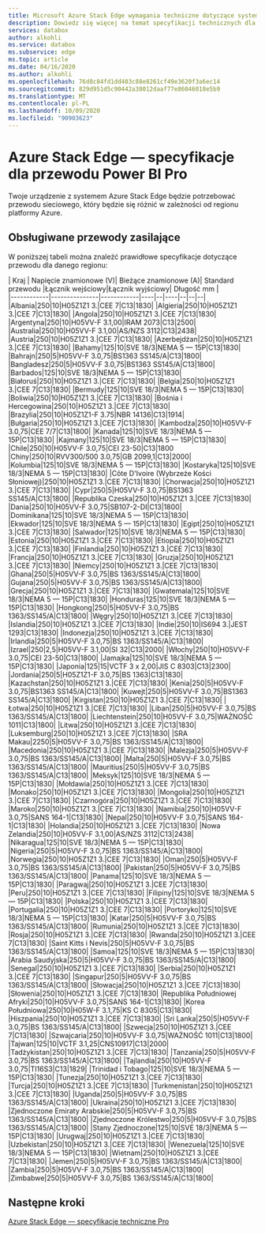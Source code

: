 ```yaml
---
title: Microsoft Azure Stack Edge wymagania techniczne dotyczące systemu Power BI w oparciu o lokalizację | Microsoft Docs
description: Dowiedz się więcej na temat specyfikacji technicznych dla Azure Stack brzegowych pakietu Pro.
services: databox
author: alkohli
ms.service: databox
ms.subservice: edge
ms.topic: article
ms.date: 04/16/2020
ms.author: alkohli
ms.openlocfilehash: 76d8c84fd1dd403c88e8261cf49e3620f3a6ec14
ms.sourcegitcommit: 829d951d5c90442a38012daaf77e86046018e5b9
ms.translationtype: MT
ms.contentlocale: pl-PL
ms.lasthandoff: 10/09/2020
ms.locfileid: "90903623"
---
```

# <a name="azure-stack-edge-pro-power-cord-specifications"></a>Azure Stack Edge — specyfikacje dla przewodu Power BI Pro

Twoje urządzenie z systemem Azure Stack Edge będzie potrzebować przewodu sieciowego, który będzie się różnić w zależności od regionu platformy Azure.

## <a name="supported-power-cords"></a>Obsługiwane przewody zasilające

W poniższej tabeli można znaleźć prawidłowe specyfikacje dotyczące przewodu dla danego regionu:

| Kraj    | Napięcie znamionowe (V)| Bieżące znamionowe (A)| Standard przewodu |Łącznik wejściowy|Łącznik wyjściowy| Długość mm |  
|------------|---------------|------------|----|--|----|--|--|--|
|Albania|250|10|H05Z1Z1 3.|CEE 7|C13|1830|
|Algieria|250|10|H05Z1Z1 3.|CEE 7|C13|1830|
|Angola|250|10|H05Z1Z1 3.|CEE 7|C13|1830|
|Argentyna|250|10|H05VV-F 3.1,00|IRAM 2073|C13|2500|
|Australia|250|10|H05VV-F 3.1,00|AS/NZS 3112|C13|2438|
|Austria|250|10|H05Z1Z1 3.|CEE 7|C13|1830|
|Azerbejdżan|250|10|H05Z1Z1 3.|CEE 7|C13|1830|
|Bahamy|125|10|SVE 18/3|NEMA 5 — 15P|C13|1830|
|Bahrajn|250|5|H05VV-F 3.0,75|BS1363 SS145/A|C13|1800|
|Bangladesz|250|5|H05VV-F 3.0,75|BS1363 SS145/A|C13|1800|
|Barbados|125|10|SVE 18/3|NEMA 5 — 15P|C13|1830|
|Białoruś|250|10|H05Z1Z1 3.|CEE 7|C13|1830|
|Belgia|250|10|H05Z1Z1 3.|CEE 7|C13|1830|
|Bermudy|125|10|SVE 18/3|NEMA 5 — 15P|C13|1830|
|Boliwia|250|10|H05Z1Z1 3.|CEE 7|C13|1830|
|Bośnia i Hercegowina|250|10|H05Z1Z1 3.|CEE 7|C13|1830|
|Brazylia|250|10|H05Z1Z1-F 3.75|NBR 14136|C13|1914|
|Bułgaria|250|10|H05Z1Z1 3.|CEE 7|C13|1830|
|Kambodża|250|10|H05VV-F 3.0,75|CEE 7/7|C13|1800|
|Kanada|125|10|SVE 18/3|NEMA 5 — 15P|C13|1830|
|Kajmany|125|10|SVE 18/3|NEMA 5 — 15P|C13|1830|
|Chile|250|10|H05VV-F 3.0,75|CEI 23-50|C13|1800
|Chiny|250|10|RVV300/500 3.0,75|GB 2099,1|C13|2000|
|Kolumbia|125|10|SVE 18/3|NEMA 5 — 15P|C13|1830|
|Kostaryka|125|10|SVE 18/3|NEMA 5 — 15P|C13|1830|
|Côte D'Ivoire (Wybrzeże Kości Słoniowej)|250|10|H05Z1Z1 3.|CEE 7|C13|1830|
|Chorwacja|250|10|H05Z1Z1 3.|CEE 7|C13|1830|
|Cypr|250|5|H05VV-F 3.0,75|BS1363 SS145/A|C13|1800|
|Republika Czeska|250|10|H05Z1Z1 3.|CEE 7|C13|1830|
|Dania|250|10|H05VV-F 3.0,75|SB107-2-DI|C13|1800|
|Dominikana|125|10|SVE 18/3|NEMA 5 — 15P|C13|1830|
|Ekwador|125|10|SVE 18/3|NEMA 5 — 15P|C13|1830|
|Egipt|250|10|H05Z1Z1 3.|CEE 7|C13|1830|
|Salwador|125|10|SVE 18/3|NEMA 5 — 15P|C13|1830|
|Estonia|250|10|H05Z1Z1 3.|CEE 7|C13|1830|
|Etiopia|250|10|H05Z1Z1 3.|CEE 7|C13|1830|
|Finlandia|250|10|H05Z1Z1 3.|CEE 7|C13|1830|
|Francja|250|10|H05Z1Z1 3.|CEE 7|C13|1830|
|Gruzja|250|10|H05Z1Z1 3.|CEE 7|C13|1830|
|Niemcy|250|10|H05Z1Z1 3.|CEE 7|C13|1830|
|Ghana|250|5|H05VV-F 3.0,75|BS 1363/SS145/A|C13|1800|
|Gujana|250|5|H05VV-F 3.0,75|BS 1363/SS145/A|C13|1800|
|Grecja|250|10|H05Z1Z1 3.|CEE 7|C13|1830|
|Gwatemala|125|10|SVE 18/3|NEMA 5 — 15P|C13|1830|
|Honduras|125|10|SVE 18/3|NEMA 5 — 15P|C13|1830|
|Hongkong|250|5|H05VV-F 3.0,75|BS 1363/SS145/A|C13|1800|
|Węgry|250|10|H05Z1Z1 3.|CEE 7|C13|1830|
|Islandia|250|10|H05Z1Z1 3.|CEE 7|C13|1830|
|Indie|250|10|IS694 3.|JEST 1293|C13|1830|
|Indonezja|250|10|H05Z1Z1 3.|CEE 7|C13|1830|
|Irlandia|250|5|H05VV-F 3.0,75|BS 1363/SS145/A|C13|1800|
|Izrael|250|2,5|H05VV-F 3.1,00|SI 32|C13|2000|
|Włochy|250|10|H05VV-F 3.0,75|CEI 23-50|C13|1800|
|Jamajka|125|10|SVE 18/3|NEMA 5 — 15P|C13|1830|
|Japonia|125|15|VCTF 3 x 2,00|JIS C 8303|C13|2300|
|Jordania|250|5|H05Z1Z1-F 3.0,75|BS 1363|C13|1830|
|Kazachstan|250|10|H05Z1Z1 3.|CEE 7|C13|1830|
|Kenia|250|5|H05VV-F 3.0,75|BS1363 SS145/A|C13|1800|
|Kuwejt|250|5|H05VV-F 3.0,75|BS1363 SS145/A|C13|1800|
|Kirgistan|250|10|H05Z1Z1 3.|CEE 7|C13|1830|
|Łotwa|250|10|H05Z1Z1 3.|CEE 7|C13|1830|
|Liban|250|5|H05VV-F 3.0,75|BS 1363/SS145/A|C13|1800|
|Liechtenstein|250|10|H05VV-F 3.0,75|WAŻNOŚĆ 1011|C13|1800|
|Litwa|250|10|H05Z1Z1 3.|CEE 7|C13|1830|
|Luksemburg|250|10|H05Z1Z1 3.|CEE 7|C13|1830|
|SRA Makau|2250|5|H05VV-F 3.0,75|BS 1363/SS145/A|C13|1800|
|Macedonia|250|10|H05Z1Z1 3.|CEE 7|C13|1830|
|Malezja|250|5|H05VV-F 3.0,75|BS 1363/SS145/A|C13|1800|
|Malta|250|5|H05VV-F 3.0,75|BS 1363/SS145/A|C13|1800|
|Mauritius|250|5|H05VV-F 3.0,75|BS 1363/SS145/A|C13|1800|
|Meksyk|125|10|SVE 18/3|NEMA 5 — 15P|C13|1830|
|Mołdawia|250|10|H05Z1Z1 3.|CEE 7|C13|1830|
|Monako|250|10|H05Z1Z1 3.|CEE 7|C13|1830|
|Mongolia|250|10|H05Z1Z1 3.|CEE 7|C13|1830|
|Czarnogóra|250|10|H05Z1Z1 3.|CEE 7|C13|1830|
|Maroko|250|10|H05Z1Z1 3.|CEE 7|C13|1830|
|Namibia|250|10|H05VV-F 3.0,75|SANS 164-1|C13|1830|
|Nepal|250|10|H05VV-F 3.0,75|SANS 164-1|C13|1830|
|Holandia|250|10|H05Z1Z1 3.|CEE 7|C13|1830|
|Nowa Zelandia|250|10|H05VV-F 3.1,00|AS/NZS 3112|C13|2438|
|Nikaragua|125|10|SVE 18/3|NEMA 5 — 15P|C13|1830|
|Nigeria|250|5|H05VV-F 3.0,75|BS 1363/SS145/A|C13|1800|
|Norwegia|250|10|H05Z1Z1 3.|CEE 7|C13|1830|
|Oman|250|5|H05VV-F 3.0,75|BS 1363/SS145/A|C13|1800|
|Pakistan|250|5|H05VV-F 3.0,75|BS 1363/SS145/A|C13|1800|
|Panama|125|10|SVE 18/3|NEMA 5 — 15P|C13|1830|
|Paragwaj|250|10|H05Z1Z1 3.|CEE 7|C13|1830|
|Peru|250|10|H05Z1Z1 3.|CEE 7|C13|1830|
|Filipiny|125|10|SVE 18/3|NEMA 5 — 15P|C13|1830|
|Polska|250|10|H05Z1Z1 3.|CEE 7|C13|1830|
|Portugalia|250|10|H05Z1Z1 3.|CEE 7|C13|1830|
|Portoryko|125|10|SVE 18/3|NEMA 5 — 15P|C13|1830|
|Katar|250|5|H05VV-F 3.0,75|BS 1363/SS145/A|C13|1800|
|Rumunia|250|10|H05Z1Z1 3.|CEE 7|C13|1830|
|Rosja|250|10|H05Z1Z1 3.|CEE 7|C13|1830|
|Rwanda|250|10|H05Z1Z1 3.|CEE 7|C13|1830|
|Saint Kitts i Nevis|250|5|H05VV-F 3.0,75|BS 1363/SS145/A|C13|1800|
|Samoa|125|10|SVE 18/3|NEMA 5 — 15P|C13|1830|
|Arabia Saudyjska|250|5|H05VV-F 3.0,75|BS 1363/SS145/A|C13|1800|
|Senegal|250|10|H05Z1Z1 3.|CEE 7|C13|1830|
|Serbia|250|10|H05Z1Z1 3.|CEE 7|C13|1830|
|Singapur|250|5|H05VV-F 3.0,75|BS 1363/SS145/A|C13|1800|
|Słowacja|250|10|H05Z1Z1 3.|CEE 7|C13|1830|
|Słowenia|250|10|H05Z1Z1 3.|CEE 7|C13|1830|
|Republika Południowej Afryki|250|10|H05VV-F 3.0,75|SANS 164-1|C13|1830|
|Korea Południowa|250|10|H05W-F 3.1,75|KS C 8305|C13|1830|
|Hiszpania|250|10|H05Z1Z1 3.|CEE 7|C13|1830|
|Sri Lanka|250|5|H05VV-F 3.0,75|BS 1363/SS145/A|C13|1800|
|Szwecja|250|10|H05Z1Z1 3.|CEE 7|C13|1830|
|Szwajcaria|250|10|H05VV-F 3.0,75|WAŻNOŚĆ 1011|C13|1800|
|Tajwan|125|10|VCTF 3.1,25|CNS10917|C13|2000|
|Tadżykistan|250|10|H05Z1Z1 3.|CEE 7|C13|1830|
|Tanzania|250|5|H05VV-F 3.0,75|BS 1363/SS145/A|C13|1800|
|Tajlandia|250|10|H05VV-F 3.0,75|TI16S3|C13|1829|
|Trinidad i Tobago|125|10|SVE 18/3|NEMA 5 — 15P|C13|1830|
|Tunezja|250|10|H05Z1Z1 3.|CEE 7|C13|1830|
|Turcja|250|10|H05Z1Z1 3.|CEE 7|C13|1830|
|Turkmenistan|250|10|H05Z1Z1 3.|CEE 7|C13|1830|
|Uganda|250|5|H05VV-F 3.0,75|BS 1363/SS145/A|C13|1800|
|Ukraina|250|10|H05Z1Z1 3.|CEE 7|C13|1830|
|Zjednoczone Emiraty Arabskie|250|5|H05VV-F 3.0,75|BS 1363/SS145/A|C13|1800|
|Zjednoczone Królestwo|250|5|H05VV-F 3.0,75|BS 1363/SS145/A|C13|1800|
|Stany Zjednoczone|125|10|SVE 18/3|NEMA 5 — 15P|C13|1830|
|Urugwaj|250|10|H05Z1Z1 3.|CEE 7|C13|1830|
|Uzbekistan|250|10|H05Z1Z1 3.|CEE 7|C13|1830|
|Wenezuela|125|10|SVE 18/3|NEMA 5 — 15P|C13|1830|
|Wietnam|250|10|H05Z1Z1 3.|CEE 7|C13|1830|
|Jemen|250|5|H05VV-F 3.0,75|BS 1363/SS145/A|C13|1800|
|Zambia|250|5|H05VV-F 3.0,75|BS 1363/SS145/A|C13|1800|
|Zimbabwe|250|5|H05VV-F 3.0,75|BS 1363/SS145/A|C13|1800|

## <a name="next-steps"></a>Następne kroki

[Azure Stack Edge — specyfikacje techniczne Pro](data-box-edge-technical-specifications-compliance.md)
